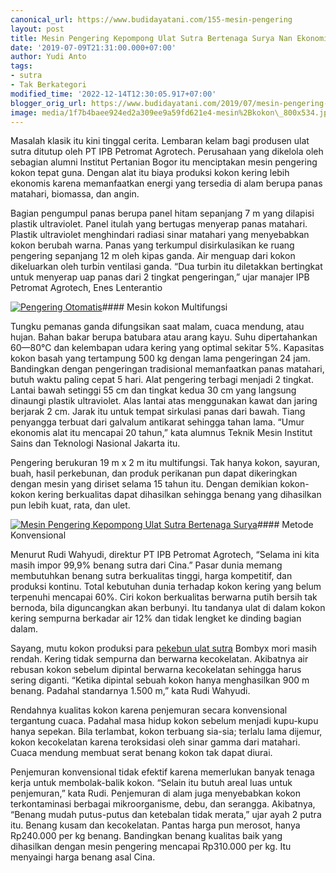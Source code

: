 ```yaml
---
canonical_url: https://www.budidayatani.com/155-mesin-pengering
layout: post
title: Mesin Pengering Kepompong Ulat Sutra Bertenaga Surya Nan Ekonomis
date: '2019-07-09T21:31:00.000+07:00'
author: Yudi Anto
tags:
- sutra
- Tak Berkategori
modified_time: '2022-12-14T12:30:05.917+07:00'
blogger_orig_url: https://www.budidayatani.com/2019/07/mesin-pengering-kepompong-ulat-sutra.html
image: media/1f7b4baee924ed2a309ee9a59fd621e4-mesin%2Bkokon\_800x534.jpg
---
```

Masalah klasik itu kini tinggal cerita. Lembaran kelam bagi produsen ulat sutra ditutup oleh PT IPB Petromat Agrotech. Perusahaan yang dikelola oleh sebagian alumni Institut Pertanian Bogor itu menciptakan mesin pengering kokon tepat guna. Dengan alat itu biaya produksi kokon kering lebih ekonomis karena memanfaatkan energi yang tersedia di alam berupa panas matahari, biomassa, dan angin.

Bagian pengumpul panas berupa panel hitam sepanjang 7 m yang dilapisi plastik ultraviolet. Panel itulah yang bertugas menyerap panas matahari. Plastik ultraviolet menghindari radiasi sinar matahari yang menyebabkan kokon berubah warna. Panas yang terkumpul disirkulasikan ke ruang pengering sepanjang 12 m oleh kipas ganda. Air menguap dari kokon dikeluarkan oleh turbin ventilasi ganda. “Dua turbin itu diletakkan bertingkat untuk menyerap uap panas dari 2 tingkat pengeringan,” ujar manajer IPB Petromat Agrotech, Enes Lenterantio

[![Pengering Otomatis](https://i1.wp.com/1.bp.blogspot.com/-_zZYLUerIFg/XSR-le3wBzI/AAAAAAAAC1o/g9gcGqgR2iEFZNpKnUOHevYT0utLEnBeQCLcBGAs/s400/mesin%2Bkokon_800x534.jpg?resize=400%2C266&ssl=1 "Pengering Otomatis")](https://i2.wp.com/1.bp.blogspot.com/-_zZYLUerIFg/XSR-le3wBzI/AAAAAAAAC1o/g9gcGqgR2iEFZNpKnUOHevYT0utLEnBeQCLcBGAs/s1600/mesin%2Bkokon_800x534.jpg?ssl=1)#### Mesin kokon Multifungsi

Tungku pemanas ganda difungsikan saat malam, cuaca mendung, atau hujan. Bahan bakar berupa batubara atau arang kayu. Suhu dipertahankan 60—80°C dan kelembapan udara kering yang optimal sekitar 5%. Kapasitas kokon basah yang tertampung 500 kg dengan lama pengeringan 24 jam. Bandingkan dengan pengeringan tradisional memanfaatkan panas matahari, butuh waktu paling cepat 5 hari. Alat pengering terbagi menjadi 2 tingkat. Lantai bawah setinggi 55 cm dan tingkat kedua 30 cm yang langsung dinaungi plastik ultraviolet. Alas lantai atas menggunakan kawat dan jaring berjarak 2 cm. Jarak itu untuk tempat sirkulasi panas dari bawah. Tiang penyangga terbuat dari galvalum antikarat sehingga tahan lama. “Umur ekonomis alat itu mencapai 20 tahun,” kata alumnus Teknik Mesin Institut Sains dan Teknologi Nasional Jakarta itu.

Pengering berukuran 19 m x 2 m itu multifungsi. Tak hanya kokon, sayuran, buah, hasil perkebunan, dan produk perikanan pun dapat dikeringkan dengan mesin yang diriset selama 15 tahun itu. Dengan demikian kokon-kokon kering berkualitas dapat dihasilkan sehingga benang yang dihasilkan pun lebih kuat, rata, dan ulet.

[![Mesin Pengering Kepompong Ulat Sutra Bertenaga Surya](https://i1.wp.com/1.bp.blogspot.com/-uZeN-l7LrNw/XSR-qyBe7ZI/AAAAAAAAC1s/v9_JcUxYq7Yp8x2Z0_qIUy_PZH5R-7fYQCLcBGAs/s400/mesin%2Bkokon_735x600.jpg?resize=400%2C326&ssl=1 "Mesin Pengering Kepompong Ulat Sutra Bertenaga Surya")](https://i2.wp.com/1.bp.blogspot.com/-uZeN-l7LrNw/XSR-qyBe7ZI/AAAAAAAAC1s/v9_JcUxYq7Yp8x2Z0_qIUy_PZH5R-7fYQCLcBGAs/s1600/mesin%2Bkokon_735x600.jpg?ssl=1)#### Metode Konvensional

Menurut Rudi Wahyudi, direktur PT IPB Petromat Agrotech, “Selama ini kita masih impor 99,9% benang sutra dari Cina.” Pasar dunia memang membutuhkan benang sutra berkualitas tinggi, harga kompetitif, dan produksi kontinu. Total kebutuhan dunia terhadap kokon kering yang belum terpenuhi mencapai 60%. Ciri kokon berkualitas berwarna putih bersih tak bernoda, bila diguncangkan akan berbunyi. Itu tandanya ulat di dalam kokon kering sempurna berkadar air 12% dan tidak lengket ke dinding bagian dalam.

Sayang, mutu kokon produksi para [pekebun ulat sutra](https://www.budidayatani.com/2019/07/kebutuhan-pasar-yang-cukup-tinggi.html) Bombyx mori masih rendah. Kering tidak sempurna dan berwarna kecokelatan. Akibatnya air rebusan kokon sebelum dipintal berwarna kecokelatan sehingga harus sering diganti. “Ketika dipintal sebuah kokon hanya menghasilkan 900 m benang. Padahal standarnya 1.500 m,” kata Rudi Wahyudi.

Rendahnya kualitas kokon karena penjemuran secara konvensional tergantung cuaca. Padahal masa hidup kokon sebelum menjadi kupu-kupu hanya sepekan. Bila terlambat, kokon terbuang sia-sia; terlalu lama dijemur, kokon kecokelatan karena teroksidasi oleh sinar gamma dari matahari. Cuaca mendung membuat serat benang kokon tak dapat diurai.

Penjemuran konvensional tidak efektif karena memerlukan banyak tenaga kerja untuk membolak-balik kokon. “Selain itu butuh areal luas untuk penjemuran,” kata Rudi. Penjemuran di alam juga menyebabkan kokon terkontaminasi berbagai mikroorganisme, debu, dan serangga. Akibatnya, “Benang mudah putus-putus dan ketebalan tidak merata,” ujar ayah 2 putra itu. Benang kusam dan kecokelatan. Pantas harga pun merosot, hanya Rp240.000 per kg benang. Bandingkan benang kualitas baik yang dihasilkan dengan mesin pengering mencapai Rp310.000 per kg. Itu menyaingi harga benang asal Cina.


